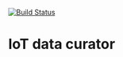[![Build Status](https://travis-ci.org/letusfly85/IoT_data_curator.svg?branch=master)](https://travis-ci.org/letusfly85/IoT_data_curator)

# IoT data curator

